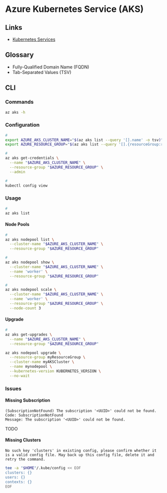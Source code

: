 # Azure Kubernetes Service (AKS)

<!--
https://app.pluralsight.com/paths/skills/managing-and-orchestrating-containers-with-azure-kubernetes-service-aks
-->

## Links

- [Kubernetes Services](https://portal.azure.com/#view/HubsExtension/BrowseResource/resourceType/Microsoft.ContainerService%2FmanagedClusters)

## Glossary

- Fully-Qualified Domain Name (FQDN)
- Tab-Separated Values (TSV)

## CLI

### Commands

```sh
az aks -h
```

### Configuration

```sh
#
export AZURE_AKS_CLUSTER_NAME="$(az aks list --query '[].name' -o tsv)"
export AZURE_RESOURCE_GROUP="$(az aks list --query '[].{resourceGroup:resourceGroup}' -o tsv)"

#
az aks get-credentials \
  --name "$AZURE_AKS_CLUSTER_NAME" \
  --resource-group "$AZURE_RESOURCE_GROUP" \
  --admin

#
kubectl config view
```

### Usage

```sh
#
az aks list
```

<!--
#### Create

```sh
export AZURE_AKS_CLUSTER_NAME=''

az group create \
  --name "$AZURE_RESOURCE_GROUP" \
  --location eastus

az aks create \
  --name "$AZURE_AKS_CLUSTER_NAME" \
  --resource-group "$AZURE_RESOURCE_GROUP" \
  --network-plugin azure \
  --node-count 3 \
  --generate-ssh-keys \
  --vm-set-type VirtualMachineScaleSets \
  --load-balancer-sku standard

az aks nodepool add \
  --cluster-name "$AZURE_AKS_CLUSTER_NAME" \
  --resource-group "$AZURE_RESOURCE_GROUP" \
  --name systempool \
  --mode system \
  --node-count 1 \
  --node-taints "CriticalAddonsOnly=true:NoSchedule" \
  --no-wait

az aks nodepool add \
  --cluster-name "$AZURE_AKS_CLUSTER_NAME" \
  --resource-group "$AZURE_RESOURCE_GROUP" \
  --name userpool \
  --mode user \
  --node-count 2 \
  --node-taints "node.cilium.io/agent-not-ready=true:NoExecute" \
  --no-wait

az aks nodepool delete \
  --cluster-name "$AZURE_AKS_CLUSTER_NAME" \
  --resource-group "$AZURE_RESOURCE_GROUP" \
  --name "" \
  --no-wait
```
-->

#### Node Pools

```sh
#
az aks nodepool list \
  --cluster-name "$AZURE_AKS_CLUSTER_NAME" \
  --resource-group "$AZURE_RESOURCE_GROUP"

#
az aks nodepool show \
  --cluster-name "$AZURE_AKS_CLUSTER_NAME" \
  --name 'worker' \
  --resource-group "$AZURE_RESOURCE_GROUP"

#
az aks nodepool scale \
  --cluster-name "$AZURE_AKS_CLUSTER_NAME" \
  --name 'worker' \
  --resource-group "$AZURE_RESOURCE_GROUP" \
  --node-count 3
```

#### Upgrade

```sh
#
az aks get-upgrades \
  --name "$AZURE_AKS_CLUSTER_NAME" \
  --resource-group "$AZURE_RESOURCE_GROUP"

az aks nodepool upgrade \
  --resource-group myResourceGroup \
  --cluster-name myAKSCluster \
  --name mynodepool \
  --kubernetes-version KUBERNETES_VERSION \
  --no-wait
```

### Issues

#### Missing Subscription

```log
(SubscriptionNotFound) The subscription '<UUID>' could not be found.
Code: SubscriptionNotFound
Message: The subscription '<UUID>' could not be found.
```

TODO

#### Missing Clusters

```log
No such key 'clusters' in existing config, please confirm whether it is a valid config file. May back up this config file, delete it and retry the command.
```

```sh
tee -a "$HOME"/.kube/config << EOF
clusters: {}
users: {}
contexts: {}
EOF
```
